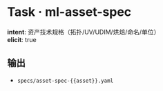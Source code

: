 # Task · ml-asset-spec

**intent**: 资产技术规格（拓扑/UV/UDIM/烘焙/命名/单位）  
**elicit**: true

## 输出

- `specs/asset-spec-{{asset}}.yaml`
